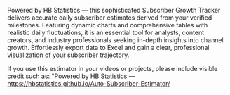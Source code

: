 Powered by HB Statistics — this sophisticated Subscriber Growth Tracker delivers accurate daily subscriber estimates derived from your verified milestones. Featuring dynamic charts and comprehensive tables with realistic daily fluctuations, it is an essential tool for analysts, content creators, and industry professionals seeking in-depth insights into channel growth. Effortlessly export data to Excel and gain a clear, professional visualization of your subscriber trajectory.

If you use this estimator in your videos or projects, please include visible credit such as:
"Powered by HB Statistics — https://hbstatistics.github.io/Auto-Subscriber-Estimator/
